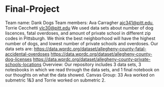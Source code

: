 # Final-Project
Team name: Dank Dogs
Team members: Ava Carragher ajc341@pitt.edu, Torrie Cecchetti vlc30@pitt.edu
We used data sets about number of dog liscences, fatal overdoses, and amount of private school in different zip codes in Pittsburgh. We think the best neighborhood will have the highest number of dogs, and lowest number of private schools and overdoses. 
Our data sets are: 
https://data.wprdc.org/dataset/allegheny-county-fatal-accidental-overdoses
https://data.wprdc.org/dataset/allegheny-county-dog-licenses
https://data.wprdc.org/dataset/allegheny-county-private-schools-locations
Overview: Our repository includes 3 data sets, 3 notesbooks in which we read through the data sets, and 1 final notebook on our thoughts on what the data showed.
Canvas Group: 33
Ava worked on submetric 1&3 and Torrie worked on submetric 2.
